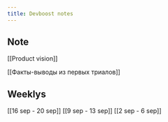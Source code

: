 ```yaml
---
title: Devboost notes
---
```

## Note
[[Product vision]]

[[Факты-выводы из первых триалов]]
## Weeklys
[[16 sep - 20 sep]]
[[9 sep - 13 sep]]
[[2 sep - 6 sep]]